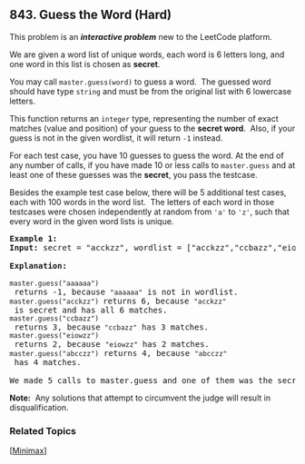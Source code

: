 <!--|This file generated by command(leetcode description); DO NOT EDIT.    |-->
<!--+----------------------------------------------------------------------+-->
<!--|@author    Openset <openset.wang@gmail.com>                           |-->
<!--|@link      https://github.com/openset                                 |-->
<!--|@home      https://github.com/openset/leetcode                        |-->
<!--+----------------------------------------------------------------------+-->

## 843. Guess the Word (Hard)

<p>This problem is an&nbsp;<strong><em>interactive problem</em></strong>&nbsp;new to the LeetCode platform.</p>

<p>We are given a word list of unique words, each word is 6 letters long, and one word in this list is chosen as <strong>secret</strong>.</p>

<p>You may call <code>master.guess(word)</code>&nbsp;to guess a word.&nbsp; The guessed word should have&nbsp;type <code>string</code>&nbsp;and must be from the original list&nbsp;with 6 lowercase letters.</p>

<p>This function returns an&nbsp;<code>integer</code>&nbsp;type, representing&nbsp;the number of exact matches (value and position) of your guess to the <strong>secret word</strong>.&nbsp; Also, if your guess is not in the given wordlist, it will return <code>-1</code> instead.</p>

<p>For each test case, you have 10 guesses to guess the word. At the end of any number of calls, if you have made 10 or less calls to <code>master.guess</code>&nbsp;and at least one of these guesses was the <strong>secret</strong>, you pass the testcase.</p>

<p>Besides the example test case below, there will be 5&nbsp;additional test cases, each with 100 words in the word list.&nbsp; The letters of each word in those testcases were chosen&nbsp;independently at random from <code>&#39;a&#39;</code> to <code>&#39;z&#39;</code>, such that every word in the given word lists is unique.</p>

<pre>
<strong>Example 1:</strong>
<strong>Input:</strong>&nbsp;secret = &quot;acckzz&quot;, wordlist = [&quot;acckzz&quot;,&quot;ccbazz&quot;,&quot;eiowzz&quot;,&quot;abcczz&quot;]

<strong>Explanation:</strong>

<code>master.guess(&quot;aaaaaa&quot;)</code> returns -1, because&nbsp;<code>&quot;aaaaaa&quot;</code>&nbsp;is not in wordlist.
<code>master.guess(&quot;acckzz&quot;) </code>returns 6, because&nbsp;<code>&quot;acckzz&quot;</code> is secret and has all 6&nbsp;matches.
<code>master.guess(&quot;ccbazz&quot;)</code> returns 3, because<code>&nbsp;&quot;ccbazz&quot;</code>&nbsp;has 3 matches.
<code>master.guess(&quot;eiowzz&quot;)</code> returns 2, because&nbsp;<code>&quot;eiowzz&quot;</code>&nbsp;has 2&nbsp;matches.
<code>master.guess(&quot;abcczz&quot;)</code> returns 4, because&nbsp;<code>&quot;abcczz&quot;</code> has 4 matches.

We made 5 calls to&nbsp;master.guess and one of them was the secret, so we pass the test case.
</pre>

<p><strong>Note:</strong>&nbsp; Any solutions that attempt to circumvent the judge&nbsp;will result in disqualification.</p>


### Related Topics
[[Minimax](https://github.com/openset/leetcode/tree/master/tag/minimax/README.md)] 
